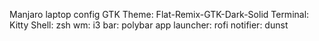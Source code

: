 Manjaro laptop config 
GTK Theme: Flat-Remix-GTK-Dark-Solid
Terminal: Kitty 
Shell: zsh
wm: i3
bar: polybar
app launcher: rofi
notifier: dunst
